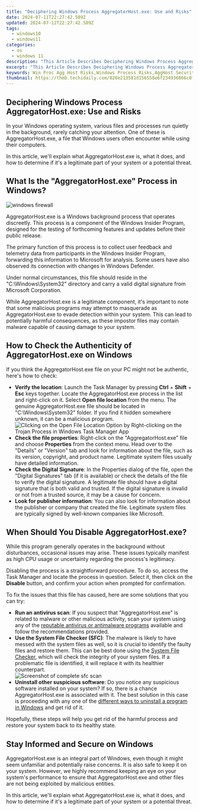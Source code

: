```yaml
---
title: "Deciphering Windows Process AggregatorHost.exe: Use and Risks"
date: 2024-07-11T22:27:42.589Z
updated: 2024-07-12T22:27:42.589Z
tags:
  - windows10
  - windows11
categories:
  - os
  - windows 11
description: "This Article Describes Deciphering Windows Process AggregatorHost.exe: Use and Risks"
excerpt: "This Article Describes Deciphering Windows Process AggregatorHost.exe: Use and Risks"
keywords: Win Proc Agg Host Risks,Windows Process Risks,AggHost Security Concerns,AggHost Impact Analysis,ProcAgg Host Vulnerabilities,Understanding AggHost,Managing Win Processes Safely
thumbnail: https://thmb.techidaily.com/826e213581d156558e6f234936866c0f136b901791e5cc9453b472a1e6024dd2.jpeg
---
```


## Deciphering Windows Process AggregatorHost.exe: Use and Risks

 In your Windows operating system, various files and processes run quietly in the background, rarely catching your attention. One of these is AggregatorHost.exe, a file that Windows users often encounter while using their computers.

 In this article, we'll explain what AggregatorHost.exe is, what it does, and how to determine if it's a legitimate part of your system or a potential threat.

## What Is the "AggregatorHost.exe" Process in Windows?

![windows firewall](https://static1.makeuseofimages.com/wordpress/wp-content/uploads/2023/09/winodws-firewall.jpg)

 AggregatorHost.exe is a Windows background process that operates discreetly. This process is a component of the Windows Insider Program, designed for the testing of forthcoming features and updates before their public release.

 The primary function of this process is to collect user feedback and telemetry data from participants in the Windows Insider Program, forwarding this information to Microsoft for analysis. Some users have also observed its connection with changes in Windows Defender.

 Under normal circumstances, this file should reside in the "C:\\Windows\\System32" directory and carry a valid digital signature from Microsoft Corporation.

 While AggregatorHost.exe is a legitimate component, it's important to note that some malicious programs may attempt to masquerade as AggregatorHost.exe to evade detection within your system. This can lead to potentially harmful consequences, as these impostor files may contain malware capable of causing damage to your system.

## How to Check the Authenticity of AggregatorHost.exe on Windows

 If you think the AggregatorHost.exe file on your PC might not be authentic, here's how to check:

* **Verify the location**: Launch the Task Manager by pressing **Ctrl** \+ **Shift** \+ **Esc** keys together. Locate the AggregatorHost.exe process in the list and right-click on it. Select **Open file location** from the menu. The genuine AggregatorHost.exe file should be located in "C:\\Windows\\System32" folder. If you find it hidden somewhere unknown, it can be a malicious program.  
![Clicking on the Open File Location Option by Right-clicking on the Trojan Process in Windows Task Manager App](https://static1.makeuseofimages.com/wordpress/wp-content/uploads/2022/11/3.jpg)
* **Check the file properties**: Right-click on the "AggregatorHost.exe" file and choose **Properties** from the context menu. Head over to the "Details" or "Version" tab and look for information about the file, such as its version, copyright, and product name. Legitimate system files usually have detailed information.
* **Check the Digital Signature**: In the Properties dialog of the file, open the "Digital Signatures" tab (if it is available) or check the details of the file to verify the digital signature. A legitimate file should have a digital signature that is both valid and trusted. If the digital signature is invalid or not from a trusted source, it may be a cause for concern.
* **Look for publisher information**: You can also look for information about the publisher or company that created the file. Legitimate system files are typically signed by well-known companies like Microsoft.

## When Should You Disable AggregatorHost.exe?

 While this program generally operates in the background without disturbances, occasional issues may arise. These issues typically manifest as high CPU usage or uncertainty regarding the process's legitimacy.

 Disabling the process is a straightforward procedure. To do so, access the Task Manager and locate the process in question. Select it, then click on the **Disable** button, and confirm your action when prompted for confirmation.

 To fix the issues that this file has caused, here are some solutions that you can try:

* **Run an antivirus scan**: If you suspect that "AggregatorHost.exe" is related to malware or other malicious activity, scan your system using any of the [reputable antivirus or antimalware programs](https://www.makeuseof.com/tag/best-antivirus-for-windows-10/) available and follow the recommendations provided.
* **Use the System File Checker (SFC)**: The malware is likely to have messed with the system files as well, so it is crucial to identify the faulty files and restore them. This can be best done using the [System File Checker](https://www.makeuseof.com/system-file-checker-sfc-windows/), which will check the integrity of your system files. If a problematic file is identified, it will replace it with its healthier counterpart.  
![Screenshot of complete sfc scan](https://static1.makeuseofimages.com/wordpress/wp-content/uploads/2023/06/screenshot-of-complete-sfc-scan.jpg)
* **Uninstall other suspicious software**: Do you notice any suspicious software installed on your system? If so, there is a chance AggregatorHost.exe is associated with it. The best solution in this case is proceeding with any one of the [different ways to uninstall a program in Windows](https://www.makeuseof.com/windows-11-different-ways-to-uninstall-software/) and get rid of it.

 Hopefully, these steps will help you get rid of the harmful process and restore your system back to its healthy state.

## Stay Informed and Secure on Windows

 AggregatorHost.exe is an integral part of Windows, even though it might seem unfamiliar and potentially raise concerns. It is also safe to keep it on your system. However, we highly recommend keeping an eye on your system's performance to ensure that AggregatorHost.exe and other files are not being exploited by malicious entities.

 In this article, we'll explain what AggregatorHost.exe is, what it does, and how to determine if it's a legitimate part of your system or a potential threat.



<ins class="adsbygoogle"
      style="display:block"
      data-ad-client="ca-pub-7571918770474297"
      data-ad-slot="8358498916"
      data-ad-format="auto"
      data-full-width-responsive="true"></ins>